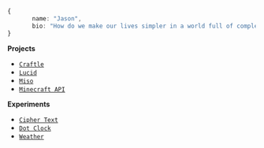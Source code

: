 ```ts
{
       name: "Jason",
       bio: "How do we make our lives simpler in a world full of complex technologies?"
}
```

**Projects**

- [`Craftle`](https://www.github.com/ejkorol/craftle)
- [`Lucid`](https://www.github.com/ejkorol/jason-korol-capstone)
- [`Miso`](https://www.github.com/ejkorol/lucid-expo)
- [`Minecraft API`](https://www.github.com/ejkorol/recipe-book)

**Experiments**

- [`Cipher Text`](https://www.github.com/ejkorol/cipher-text)
- [`Dot Clock`](https://www.github.com/ejkorol/dock)
- [`Weather`](https://www.github.com/ejkorol/graphql-weather-client)
